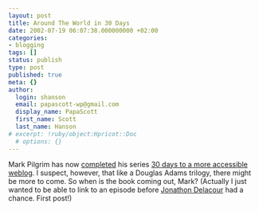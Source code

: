 ```yaml
---
layout: post
title: Around The World in 30 Days
date: 2002-07-19 06:07:38.000000000 +02:00
categories:
- blogging
tags: []
status: publish
type: post
published: true
meta: {}
author:
  login: shanson
  email: papascott-wp@gmail.com
  display_name: PapaScott
  first_name: Scott
  last_name: Hanson
# excerpt: !ruby/object:Hpricot::Doc
  # options: {}
---
```

<p>Mark Pilgrim has now <a href="http://diveintomark.org/archives/2002/07/19.html#day_30_creating_an_accessibility_statement">completed</a> his series <a href="http://diveintomark.org/archives/rooms/30_days_to_a_more_accessible_weblog/index.html">30 days to a more accessible weblog</a>. I suspect, however, that like a Douglas Adams trilogy, there might be more to come. So when is the book coming out, Mark? (Actually I just wanted to be able to link to an episode before <a href="http://weblog.delacour.net/">Jonathon Delacour</a> had a chance. First post!)</p>
